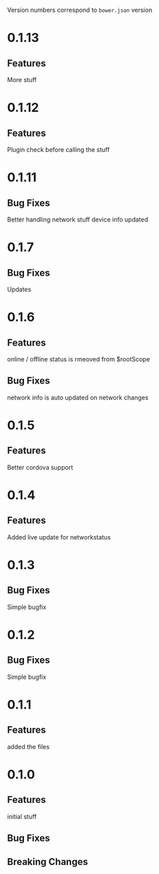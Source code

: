
Version numbers correspond to `bower.json` version
# 0.1.13

## Features
More stuff

# 0.1.12

## Features
Plugin check before calling the stuff

# 0.1.11

## Bug Fixes
Better handling network stuff
device info updated

# 0.1.7

## Bug Fixes
Updates

# 0.1.6

## Features
online / offline status is rmeoved from $rootScope
## Bug Fixes
network info is auto updated on network changes

# 0.1.5

## Features
Better cordova support

# 0.1.4

## Features
Added live update for networkstatus

# 0.1.3

## Bug Fixes
Simple bugfix

# 0.1.2

## Bug Fixes
Simple bugfix

# 0.1.1

## Features
added the files

# 0.1.0

## Features
initial stuff

## Bug Fixes

## Breaking Changes